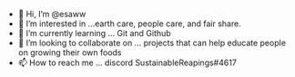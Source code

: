 - 👋 Hi, I’m @esaww
- 👀 I’m interested in ...earth care, people care, and fair share.  
- 🌱 I’m currently learning ... Git and Github
- 💞️ I’m looking to collaborate on ... projects that can help educate people on growing their own foods
- 📫 How to reach me ... discord SustainableReapings#4617

<!---
esaww/esaww is a ✨ special ✨ repository because its `README.md` (this file) appears on your GitHub profile.
You can click the Preview link to take a look at your changes.
--->
